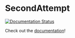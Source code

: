 # SecondAttempt

[![Documentation Status](https://readthedocs.org/projects/secondattempt/badge/?version=latest)](https://secondattempt.readthedocs.io/en/latest/?badge=latest)

Check out the [documentation](https://secondattempt.readthedocs.io/en/latest/)!
